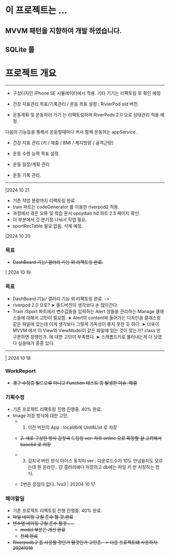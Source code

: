 # 이 프로젝트는 ...

## MVVM 패턴을 지향하여 개발 하였습니다.  




## SQLite 를 





















# 프로젝트 개요
-----
- 구성디자인 IPhone SE 시뮬레이터에서 적용. 기타 기기는 리팩토링 후 확인 예정

- 건강 지표관리 목표/기록관리 / 운동 목표 설정 : RivierPod old 버전.

- 운동계획 및 운동하러 가기 는 리팩토링하며 RiverPods 2.0 으로 상태관리 적용 예정.


다음의 기능등을 통해서  운동할때마다 켜서 함꼐 운동하는 appService .

- 건강 지표 관리 (키 / 체중 / BMI / 체지방량 / 골격근량)

- 운동 수행 능력 목표 설정.

- 운동 일정/계획 관리

- 운동 기록 관리.


-------------------
|2024 10 21
- 기존 작업 분량까지 리팩토링 완료
- train 파트는 codeGenerator 를 이용한 riverpod2 적용. 
- 과정에서 겪은 오류 및 학습 문서 opsydian hd 파트 2.5 페이지 확인.
- 이 부분에서 깃 분기점 나눠서 작업 필요.
- sportRecTable  필요 없음. 삭제 예정.

|2024 10 20
### 목표
- ~~DashBoard 기능/ 갤러리 기능 외 리팩토링 완료.~~ 


| 2024 10 19 
###  목표
- DashBoard 기능/ 갤러리 기능 외 리팩토링 완료. -> 
- riverpod 2.0 으로? 
    ➤ 올드버전이 생각보다 손 많이간다.
- Train /Sport 파트에서 변수값들을 입력하는 Alert 창들을 관리하는 Manage 클래스들에 대해서 고민이 필요함.
    ➤ Alert의 content에 들어가는 디자인을 클래스랑 같은 파일에 있는데 이게 생각보다 그렇게 가독성이 좋지 못한 듯 하다.
    ➤ 더욱이 MVVM 에서 이 View와 ViewModel이 같은 파일에 있는 것이 맞는가? class 만 구분하면 장땡인가. 에 대한 고민이 부족했다.
    ➤ 스캐폴드키로 불러내는게 더 낫겠다 싶을때가 종종 있다.



---
| 2024 10 18
### WorkReport
- ~~경구 수정중 빌드오류 아니고 Function 테스트 중 발생한 이슈. 해결~~



### 기획수정
- 기존 프로젝트 리팩토링 진행 진행중. 40% 완료.
- Image 저장 방식에 대한 고민.
    - 1. 이전 버전의 App  : localdb에 Unit8LIst 로 저장
    - ~~2. 새로 구상한 방식  감찻귝 드링킹 ver: 차후 online 으로 확장할 걸 고려해서 base64 로 저장~~
    - 3. 김치국 버린 방식  아이스 동치미 ver : 다운로드수가 10도 안넘을지도 모르는데 뭔 온라인.. 걍 갤러리에다 저장하고 db에는 파일 키 만 저장하는 방식.

    - 2번은 장점이 없다. 1vs3 
| 20204 10 17
### 해야할일

- 기존 프로젝트 리팩토링 진행 진행중. 40% 완료.
 - ~~파일 네이밍 규칠 준수 할 것.완료~~
- ~~변수명 네이밍 규칠 준수 할것......~~ 
    - ~~model 부분은 개선 완료~~
    - ~~전체 완료~~
- ~~Riverpods 2 를 사용할 것인가 말것인가 고민중. -> 다음 프로젝트떄 사용하자. 20241018~~





